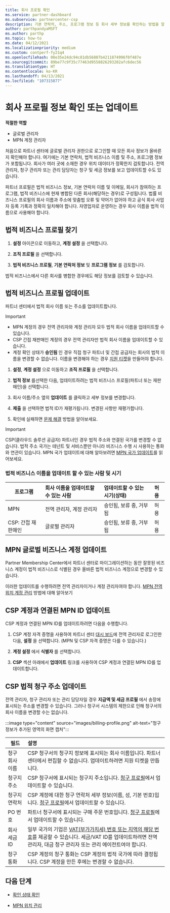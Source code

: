 ```yaml
---
title: 회사 프로필 확인
ms.service: partner-dashboard
ms.subservice: partnercenter-csp
description: 기본 연락처, 주소, 프로그램 정보 등 회사 세부 정보를 확인하는 방법을 알아봅니다. 또한 법률 및 청구 주소를 업데이트할 수 있습니다.
author: parthpandyaMSFT
ms.author: parthp
ms.topic: how-to
ms.date: 04/12/2021
ms.localizationpriority: medium
ms.custom: contperf-fy21q4
ms.openlocfilehash: 08e35e24dc94c81db56807b4211874996f0f487e
ms.sourcegitcommit: 89be77c9f35c77463d9558826293202afc6dec56
ms.translationtype: HT
ms.contentlocale: ko-KR
ms.lasthandoff: 04/13/2021
ms.locfileid: "107315877"
---
```

# <a name="verify-or-update-your-company-profile-information"></a>회사 프로필 정보 확인 또는 업데이트 

**적절한 역할**

- 글로벌 관리자
- MPN 계정 관리자

처음으로 파트너 센터에 글로벌 관리자 권한으로 로그인할 때 모든 회사 정보가 올바른지 확인해야 합니다. 여기에는 기본 연락처, 법적 비즈니스 이름 및 주소, 프로그램 정보가 포함됩니다. 회사가 여러 곳에 소재한 경우 위치 데이터가 정확한지 검토합니다. 전역 관리자, 청구 관리자 또는 관리 담당자는 청구 및 세금 정보를 보고 업데이트할 수도 있습니다.

파트너 프로필은 법적 비즈니스 정보, 기본 연락처 이름 및 이메일, 회사가 참여하는 프로그램, 법적 비즈니스에 현재 병합된 다른 회사(해당하는 경우)로 구성됩니다. 법률 비즈니스 프로필의 회사 이름과 주소에 맞춤법 오류 및 약어가 없어야 하고 공식 회사 사업자 등록 기록과 정확히 일치해야 합니다. 자영업자로 운영하는 경우 회사 이름을 법적 이름으로 사용해야 합니다.


## <a name="locate-the-legal-business-profile"></a>법적 비즈니스 프로필 찾기

1. **설정** 아이콘으로 이동하고, **계정 설정** 을 선택합니다.
 
1. **조직 프로필** 을 선택합니다. 

2. **법적 비즈니스 프로필**, **기본 연락처 정보** 및 **프로그램 정보** 를 검토합니다.

법적 비즈니스에서 다른 회사를 병합한 경우에도 해당 정보를 검토할 수 있습니다. 

## <a name="update-your-legal-business-profile"></a>법적 비즈니스 프로필 업데이트 

파트너 센터에서 법적 회사 이름 또는 주소를 업데이트합니다.

>[!Important]
>- MPN 계정의 경우 전역 관리자와 계정 관리자 모두 법적 회사 이름을 업데이트할 수 있습니다.
>- CSP 간접 재판매인 계정의 경우 전역 관리자만 법적 회사 이름을 업데이트할 수 있습니다. 
>- 계정 확인 상태가 **승인됨** 인 경우 직접 청구 파트너 및 간접 공급자는 회사의 법적 이름을 변경할 수 없습니다. 이름을 변경해야 하는 경우 [지원 티켓](https://partner.microsoft.com/dashboard/support/servicerequests/create?stage=2&topicid=eb74583c-61b3-2124-bffc-00920e0ae772)을 만들어야 합니다.



1. **설정**, **계정 설정** 으로 이동하고 **조직 프로필** 을 선택합니다.

2. **법적 정보** 를선택한 다음, 업데이트하려는 법적 비즈니스 프로필(파트너 또는 재판매인)을 선택합니다.

1. 회사 이름/주소 옆의 **업데이트** 를 클릭하고 세부 정보를 변경합니다.
 
1. **제출** 을 선택하면 법적 ID가 재평가됩니다. 변경된 사항만 재평가합니다.

1. 확인에 실패하면 [문제 해결](verification-responses.md) 방법을 알아보세요.

>[!Important]
>CSP(클라우드 솔루션 공급자) 파트너인 경우 법적 주소와 연결된 국가를 변경할 수 없습니다. 법적 주소 국가는 테넌트 및 서비스뿐만 아니라 비즈니스 수행 시 사용하는 통화와 연관이 있습니다. MPN 국가 업데이트에 대해 알아보려면 [MPN 국가 업데이트](manage-locations.md#change-country-of-partner-global-account)를 읽어보세요.


### <a name="who-can-update-legal-business-name-and-when"></a>법적 비즈니스 이름을 업데이트 할 수 있는 사람 및 시기

|**프로그램**|**회사 이름을 업데이트할 수 있는 사람**|**업데이트할 수 있는 시기(상태)**|**허용**|
|---------------------|:-------------------------------|:------------|:-----------------|
MPN|전역 관리자, 계정 관리자|승인됨, 보류 중, 거부됨| 허용|
|CSP: 간접 재판매인|글로벌 관리자|승인됨, 보류 중, 거부됨| 허용|


## <a name="update-your-mpn-global-business-account"></a>MPN 글로벌 비즈니스 계정 업데이트

Partner Membership Center에서 파트너 센터로 마이그레이션하는 동안 잘못된 비즈니스 계정이 법적 비즈니스로 식별된 경우 올바른 법적 비즈니스 계정으로 변경할 수 있습니다.

이러한 업데이트를 수행하려면 전역 관리자이거나 계정 관리자여야 합니다. [MPN 전역 위치 계정 관리](manage-locations.md) 방법에 대해 알아보기


## <a name="update-your-mpn-id-associated-with-your-csp-account"></a>CSP 계정과 연결된 MPN ID 업데이트

CSP 계정과 연결된 MPN ID를 업데이트하려면 다음을 수행합니다.

1. CSP 계정 자격 증명을 사용하여 파트너 센터 [대시 보드](https://partner.microsoft.com/dashboard/home)에 전역 관리자로 로그인한 다음, **설정** 을 선택합니다. (MPN 및 CSP 자격 증명은 다를 수 있습니다.)
 
1. **계정 설정** 에서 **식별자** 를 선택합니다.

1. **CSP** 섹션 아래에서 **업데이트** 링크를 사용하여 CSP 계정과 연결된 MPN ID를 업데이트합니다. 


## <a name="update-your-csp-legal-billing-address"></a>CSP 법적 청구 주소 업데이트

전역 관리자, 청구 관리자 또는 관리 담당자일 경우 **지급액 및 세금 프로필** 에서 송장에 표시되는 주소를 변경할 수 있습니다. 그러나 청구서 시스템의 제한으로 인해 청구서의 회사 이름을 변경할 수는 없습니다.

:::image type="content" source="images/billing-profile.png" alt-text="청구 정보가 추가된 영역의 화면 캡처":::

|**필드**  |**설명**|  
|---------------------|:------------------|
|청구 회사 이름|CSP 청구서의 청구지 정보에 표시되는 회사 이름입니다.  파트너 센터에서 편집할 수 없습니다.  업데이트하려면 지원 티켓을 만듭니다.|
|청구지 주소|CSP 청구서에 표시되는 청구지 주소입니다. [청구 프로필](https://partner.microsoft.com/dashboard/account/v3/accountsettings/billingprofile#commercial)에서 업데이트할 수 있습니다.|
|청구지 연락처|CSP 계정에 대한 청구 연락처 세부 정보(이름, 성, 기본 번호)입니다.  [청구 프로필](https://partner.microsoft.com/dashboard/account/v3/accountsettings/billingprofile#commercial)에서 업데이트할 수 있습니다.|
|PO 번호|파트너 청구서에 표시되는 구매 주문 번호입니다.  [청구 프로필](https://partner.microsoft.com/dashboard/account/v3/accountsettings/billingprofile#commercial)에서 업데이트할 수 있습니다.|
|회사 세금 ID|일부 국가의 기업은 [VAT(부가가치세) 번호 또는 지역의 해당 번호](https://docs.microsoft.com/partner-center/organization-tax-info#submit-vat-id-number)를 제공할 수 있습니다. 세금/VAT ID를 업데이트하려면 전역 관리자, 대금 청구 관리자 또는 관리 에이전트여야 합니다.|
|청구 통화|CSP 계정의 청구 통화는 CSP 계정의 법적 국가에 따라 결정됩니다.  CSP 계정을 만든 후에는 변경할 수 없습니다.|


## <a name="next-steps"></a>다음 단계

- [확인 상태 확인](verification-responses.md)

- [MPN 위치 관리](manage-locations.md)
